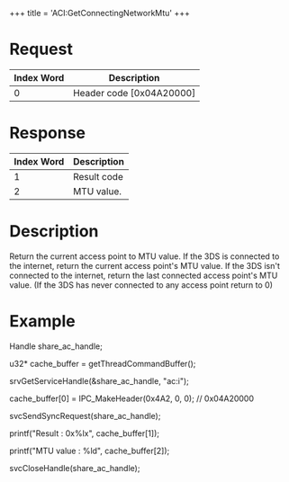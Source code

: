 +++
title = 'ACI:GetConnectingNetworkMtu'
+++

# Request

| Index Word | Description                |
|------------|----------------------------|
| 0          | Header code \[0x04A20000\] |

# Response

| Index Word | Description |
|------------|-------------|
| 1          | Result code |
| 2          | MTU value.  |

# Description

Return the current access point to MTU value. If the 3DS is connected to
the internet, return the current access point's MTU value. If the 3DS
isn't connected to the internet, return the last connected access
point's MTU value. (If the 3DS has never connected to any access point
return to 0)

# Example

Handle share_ac_handle;

u32\* cache_buffer = getThreadCommandBuffer();

srvGetServiceHandle(&share_ac_handle, "ac:i");

cache_buffer\[0\] = IPC_MakeHeader(0x4A2, 0, 0); // 0x04A20000

svcSendSyncRequest(share_ac_handle);

printf("Result : 0x%lx", cache_buffer\[1\]);

printf("MTU value : %ld", cache_buffer\[2\]);

svcCloseHandle(share_ac_handle);